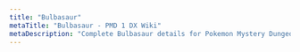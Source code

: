 ```yaml
---
title: "Bulbasaur"
metaTitle: "Bulbasaur - PMD 1 DX Wiki"
metaDescription: "Complete Bulbasaur details for Pokemon Mystery Dungeon: Rescue Team DX."
---
```


